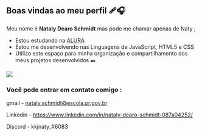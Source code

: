 ## Boas vindas ao meu perfil 🩹🎧

Meu nome é **Nataly Dearo Schmidt** mas pode me chamar apenas de Naty ;

- Estou estudando na [ALURA](https://www.alura.com.br)
- Estou me desenvolvendo nas Linguagens de JavaScript, HTML5 e CSS
- Utilizo este espaço para minha organização e compartilhamento dos meus projetos desenvolvidos ✒️

![](https://media.tenor.com/i1tN3J_smWUAAAAi/aesthetic.gif)

### Você pode entrar em contato comigo :   

gmail - nataly.schmidt@escola.pr.gov.br

Linkedin - https://www.linkedin.com/in/nataly-dearo-schmidt-087a04252/

Discord - kkjnaty_#6083
